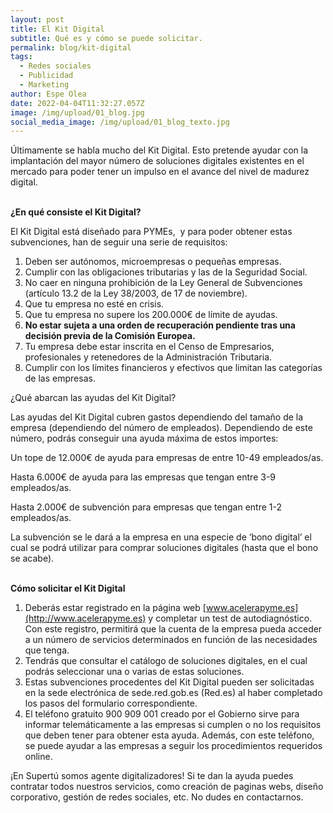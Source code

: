```yaml
---
layout: post
title: El Kit Digital
subtitle: Qué es y cómo se puede solicitar.
permalink: blog/kit-digital
tags:
  - Redes sociales
  - Publicidad
  - Marketing
author: Espe Olea
date: 2022-04-04T11:32:27.057Z
image: /img/upload/01_blog.jpg
social_media_image: /img/upload/01_blog_texto.jpg
---
```

Últimamente se habla mucho del Kit Digital. Esto pretende ayudar con la implantación del mayor número de soluciones digitales existentes en el mercado para poder tener un impulso en el avance del nivel de madurez digital.



**\
¿En qué consiste el Kit Digital?**

El Kit Digital está diseñado para PYMEs,  y para poder obtener estas subvenciones, han de seguir una serie de requisitos:

1. Deben ser autónomos, microempresas o pequeñas empresas.
2. Cumplir con las obligaciones tributarias y las de la Seguridad Social.
3. No caer en ninguna prohibición de la Ley General de Subvenciones (artículo 13.2 de la Ley 38/2003, de 17 de noviembre).
4. Que tu empresa no esté en crisis.
5. Que tu empresa no supere los 200.000€ de límite de ayudas.
6. **No estar sujeta a una orden de recuperación pendiente tras una decisión previa de la Comisión Europea.**
7. Tu empresa debe estar inscrita en el Censo de Empresarios, profesionales y retenedores de la Administración Tributaria.
8. Cumplir con los límites financieros y efectivos que limitan las categorías de las empresas.





¿Qué abarcan las ayudas del Kit Digital?

Las ayudas del Kit Digital cubren gastos dependiendo del tamaño de la empresa (dependiendo del número de empleados). Dependiendo de este número, podrás conseguir una ayuda máxima de estos importes: 

Un tope de 12.000€ de ayuda para empresas de entre 10-49 empleados/as.

Hasta 6.000€ de ayuda para las empresas que tengan entre 3-9 empleados/as.

Hasta 2.000€ de subvención para empresas que tengan entre 1-2 empleados/as.

La subvención se le dará a la empresa en una especie de ‘bono digital’ el cual se podrá utilizar para comprar soluciones digitales (hasta que el bono se acabe). 

**\
Cómo solicitar el Kit Digital**

1. Deberás estar registrado en la página web [www.acelerapyme.es](http://www.acelerapyme.es) y completar un test de autodiagnóstico. Con este registro, permitirá que la cuenta de la empresa pueda acceder a un número de servicios determinados en función de las necesidades que tenga.
2. Tendrás que consultar el catálogo de soluciones digitales, en el cual podrás seleccionar una o varias de estas soluciones.
3. Estas subvenciones procedentes del Kit Digital pueden ser solicitadas en la sede electrónica de sede.red.gob.es (Red.es) al haber completado los pasos del formulario correspondiente.
4. El teléfono gratuito 900 909 001 creado por el Gobierno sirve para informar telemáticamente a las empresas si cumplen o no los requisitos que deben tener para obtener esta ayuda. Además, con este teléfono, se puede ayudar a las empresas a seguir los procedimientos requeridos online.



¡En Supertú somos agente digitalizadores! Si te dan la ayuda puedes contratar todos nuestros servicios, como creación de paginas webs, diseño corporativo, gestión de redes sociales, etc. No dudes en contactarnos.